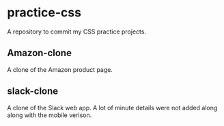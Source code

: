 # practice-css

A repository to commit my CSS practice projects.

## Amazon-clone
A clone of the Amazon product page. 

## slack-clone
A clone of the Slack web app. A lot of minute details were not added along along with the mobile verison.

